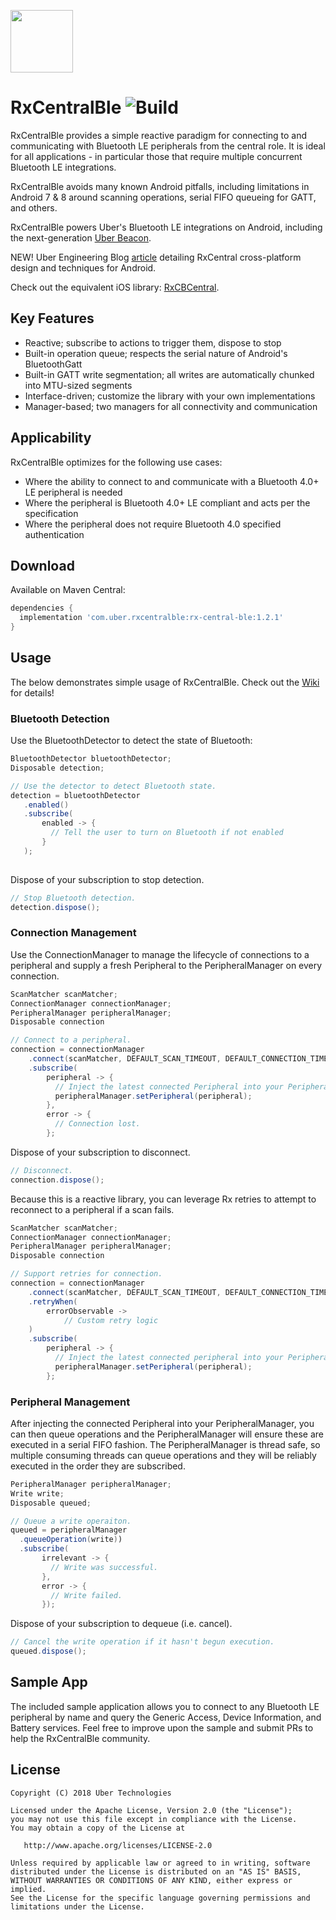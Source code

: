 <p><img src="https://d183q68ssszldn.cloudfront.net/rx_central_logo.png" width="100"/></p>

# RxCentralBle ![Build](https://github.com/uber/RxCentralBle/workflows/CI/badge.svg)

RxCentralBle provides a simple reactive paradigm for connecting to and communicating with Bluetooth LE peripherals from the central role. It is ideal for all applications - in particular those that require multiple concurrent Bluetooth LE integrations.

RxCentralBle avoids many known Android pitfalls, including limitations in Android 7 & 8 around scanning operations, serial FIFO queueing for GATT, and others.

RxCentralBle powers Uber's Bluetooth LE integrations on Android, including the next-generation [Uber Beacon](https://uber.com/beacon).

NEW! Uber Engineering Blog [article](https://eng.uber.com/rxcentral-bluetooth-connection-library-rxcentralble/) detailing RxCentral cross-platform design and techniques for Android.

Check out the equivalent iOS library: [RxCBCentral](https://github.com/uber/RxCBCentral).

## Key Features

  - Reactive; subscribe to actions to trigger them, dispose to stop
  - Built-in operation queue; respects the serial nature of Android's BluetoothGatt
  - Built-in GATT write segmentation; all writes are automatically chunked into MTU-sized segments
  - Interface-driven; customize the library with your own implementations
  - Manager-based; two managers for all connectivity and communication

## Applicability

RxCentralBle optimizes for the following use cases:

  - Where the ability to connect to and communicate with a Bluetooth 4.0+ LE peripheral is needed
  - Where the peripheral is Bluetooth 4.0+ LE compliant and acts per the specification
  - Where the peripheral does not require Bluetooth 4.0 specified authentication

## Download

Available on Maven Central:

```gradle
dependencies {
  implementation 'com.uber.rxcentralble:rx-central-ble:1.2.1'
}
```

## Usage

The below demonstrates simple usage of RxCentralBle.  Check out the [Wiki](https://github.com/uber/RxCentralBle/wiki) for details!

### Bluetooth Detection

Use the BluetoothDetector to detect the state of Bluetooth:

```java
BluetoothDetector bluetoothDetector;
Disposable detection;

// Use the detector to detect Bluetooth state.
detection = bluetoothDetector
   .enabled()
   .subscribe(
       enabled -> {
         // Tell the user to turn on Bluetooth if not enabled
       }
   );
   
```

Dispose of your subscription to stop detection.  

```java
// Stop Bluetooth detection.
detection.dispose();
```

### Connection Management

Use the ConnectionManager to manage the lifecycle of connections to a peripheral and supply a fresh Peripheral to the PeripheralManager on every connection.

```java
ScanMatcher scanMatcher;
ConnectionManager connectionManager;
PeripheralManager peripheralManager;
Disposable connection

// Connect to a peripheral.  
connection = connectionManager
    .connect(scanMatcher, DEFAULT_SCAN_TIMEOUT, DEFAULT_CONNECTION_TIMEOUT)
    .subscribe(
        peripheral -> {
          // Inject the latest connected Peripheral into your PeripheralManager.
          peripheralManager.setPeripheral(peripheral);
        },
        error -> {
          // Connection lost.
        };
```

Dispose of your subscription to disconnect.  

```java
// Disconnect.
connection.dispose();
```

Because this is a reactive library, you can leverage Rx retries to attempt to reconnect to a peripheral if a scan fails.

```java
ScanMatcher scanMatcher;
ConnectionManager connectionManager;
PeripheralManager peripheralManager;
Disposable connection

// Support retries for connection. 
connection = connectionManager
    .connect(scanMatcher, DEFAULT_SCAN_TIMEOUT, DEFAULT_CONNECTION_TIMEOUT)
    .retryWhen(
        errorObservable -> 
            // Custom retry logic
    )
    .subscribe(
        peripheral -> {
          // Inject the latest connected peripheral into your PeripheralManager.
          peripheralManager.setPeripheral(peripheral);
        };
```

### Peripheral Management

After injecting the connected Peripheral into your PeripheralManager, you can then queue operations and the PeripheralManager will ensure these are executed in a serial FIFO fashion.  The PeripheralManager is thread safe, so multiple consuming threads can queue operations and they will be reliably executed in the order they are subscribed.

```java 
PeripheralManager peripheralManager;
Write write;
Disposable queued;

// Queue a write operaiton.
queued = peripheralManager
  .queueOperation(write))
  .subscribe(
       irrelevant -> {
         // Write was successful.
       },
       error -> {
         // Write failed.
       });
```

Dispose of your subscription to dequeue (i.e. cancel).  

```java       
// Cancel the write operation if it hasn't begun execution.
queued.dispose();
```

## Sample App

The included sample application allows you to connect to any Bluetooth LE peripheral by name and query the Generic Access, Device Information, and Battery services.  Feel free to improve upon the sample and submit PRs to help the RxCentralBle community.

## License

    Copyright (C) 2018 Uber Technologies

    Licensed under the Apache License, Version 2.0 (the "License");
    you may not use this file except in compliance with the License.
    You may obtain a copy of the License at

       http://www.apache.org/licenses/LICENSE-2.0

    Unless required by applicable law or agreed to in writing, software
    distributed under the License is distributed on an "AS IS" BASIS,
    WITHOUT WARRANTIES OR CONDITIONS OF ANY KIND, either express or implied.
    See the License for the specific language governing permissions and
    limitations under the License.

